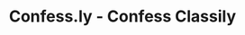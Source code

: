 ---
description: 向陌生的外国人袒露心声，求拍醒。
layout: post
results:
- primaryGenreName: Social Networking
  version: '1.0'
  artworkUrl100: http://a1591.phobos.apple.com/us/r30/Purple4/v4/06/b9/4f/06b94f9d-4dda-2a41-1c6e-d22bb966d355/mzl.ghidjwlq.png
  trackViewUrl: https://itunes.apple.com/cn/app/confess.ly-confess-classily/id905738884?mt=8&uo=4
  artworkUrl60: http://a1283.phobos.apple.com/us/r30/Purple3/v4/2a/d6/93/2ad69304-2ba8-33eb-1886-1eacfa5aff0b/AppIcon60x60_2x.png
  minimumOsVersion: '7.0'
  sellerName: Chang Liu
  supportedDevices:
  - iPadMini4G
  - iPhone5c
  - iPhone5s
  - iPhone4S
  - iPadThirdGen
  - iPadMini
  - iPhone4
  - iPad2Wifi
  - iPhone5
  - iPadFourthGen4G
  - iPad23G
  - iPadThirdGen4G
  - iPodTouchFifthGen
  - iPadFourthGen
  genres:
  - 社交
  - 生活
  trackName: Confess.ly - Confess Classily
  description: "Got something weighing down your heart? Have a gnawing thought
    you can’t get out of your head? Seeking a more intimate and genuine connection
    with others that can’t be achieved over public social media? Download
    Confess.ly for a safe space to confess, rant, and share all of your secrets,
    insecurities, fears, and joys—and receive helpful feedback and support
    from people 18 and up. Happy confessing! It’s totally anonymous :)\n\nHighlights
    \n- Express yourself freely under an anonymous username of your choice\n-
    Collect all your confessions under an individualized personal profile
    page\n- Connect with others instantly with private messaging \n- Seek
    advice, provide support, and earn likes to unlock cool features & surprises\n-
    Form a group of private confidantes beyond your current friend network\n-
    Improve your relationship & empathy skills by connecting with other users
    over their confessions \n- 100% FREE, friendly, safe, & secure environment\n-
    Find us on the web at www.confess.ly and like us on www.facebook.com/confesslyofficial"
  price: 0
  trackId: 905738884
  releaseDate: '2014-08-23T06:47:41Z'
  screenshotUrls:
  - http://a1.mzstatic.com/us/r30/Purple5/v4/f6/3b/7a/f63b7a55-cd78-2203-8f0e-2805c3760b75/screen1136x1136.jpeg
  - http://a1.mzstatic.com/us/r30/Purple3/v4/e1/64/2d/e1642d82-6ff0-f5a9-e2f7-0ab8fb3f0f80/screen1136x1136.jpeg
  - http://a4.mzstatic.com/us/r30/Purple4/v4/30/4f/36/304f36ba-546f-68a6-c59b-f8e7fc03ddd2/screen1136x1136.jpeg
  - http://a2.mzstatic.com/us/r30/Purple4/v4/db/a5/80/dba58074-e32f-c972-9005-a5dd7625437d/screen1136x1136.jpeg
  - http://a2.mzstatic.com/us/r30/Purple4/v4/83/22/56/83225623-16a3-8a74-3871-73652b82079e/screen1136x1136.jpeg
  artistViewUrl: https://itunes.apple.com/cn/artist/chang-liu/id905738887?uo=4
  primaryGenreId: 6005
  kind: software
  fileSizeBytes: '14349006'
  bundleId: ly.confess.Confessly
  trackContentRating: 17+
  artistName: Chang Liu
  trackCensoredName: Confess.ly - Confess Classily
  isGameCenterEnabled: false
  contentAdvisoryRating: 17+
  languageCodesISO2A:
  - AR
  - NB
  - CA
  - CS
  - DA
  - NL
  - EN
  - FI
  - FR
  - DE
  - EL
  - HE
  - HU
  - ID
  - IT
  - JA
  - KO
  - MS
  - PL
  - PT
  - RO
  - RU
  - ZH
  - SK
  - ES
  - SV
  - TH
  - ZH
  - TR
  - UK
  - VI
  features: &a []
  wrapperType: software
  artworkUrl512: http://a1591.phobos.apple.com/us/r30/Purple4/v4/06/b9/4f/06b94f9d-4dda-2a41-1c6e-d22bb966d355/mzl.ghidjwlq.png
  formattedPrice: 免费
  artistId: 905738887
  genreIds:
  - '6005'
  - '6012'
  currency: CNY
  ipadScreenshotUrls: *a
category: 社交
tags: tag1
resultCount: 1
title: Confess.ly - Confess Classily

---
